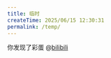 ```yaml
---
title: 临时
createTime: 2025/06/15 12:30:31
permalink: /temp/
---
```

你发现了彩蛋
@[bilibili](BV1akjwznEuc)